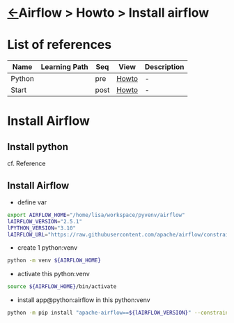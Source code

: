 <head><link rel="stylesheet" href="../../../md.css"/></head>

[//]: #(Reference)
[Repo_Readme]:    ../list/object_list.md
[Dag_Whatis]:     ../whatis/dag_whatis.md
[Python_Howto]:   ../../python/howto/install_howto.md
[Start_Howto]:    ../howto/start_howto.md

# [&larr;][Repo_Readme]Airflow > Howto > Install airflow
# List of references
|Name|Learning Path|Seq|View|Description|
|-|-|-|-|-|
|Python||pre|[Howto][Python_Howto]|-|
|Start||post|[Howto][Start_Howto]|-|


# Install Airflow
## Install python
cf. Reference
## Install Airflow
- define var
```bash
export AIRFLOW_HOME="/home/lisa/workspace/pyvenv/airflow" 
lAIRFLOW_VERSION="2.5.1" 
lPYTHON_VERSION="3.10"
lAIRFLOW_URL="https://raw.githubusercontent.com/apache/airflow/constraints-${lAIRFLOW_VERSION}/constraints-${lPYTHON_VERSION}.txt"
````

- create 1 python:venv
```bash
python -m venv ${AIRFLOW_HOME}   
```

- activate this python:venv
```bash
source ${AIRFLOW_HOME}/bin/activate
```

- install app@python:airflow in this python:venv
```bash
python -m pip install "apache-airflow==${lAIRFLOW_VERSION}" --constraint "${lAIRFLOW_URL}"
```